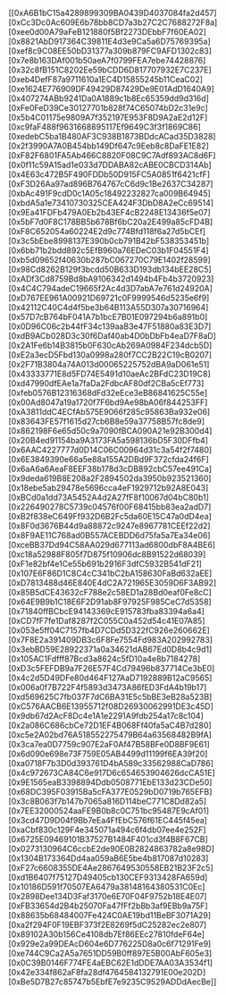 [[0xA6B1bC15a4289899309BA0439D4037084fa2d457]
[0xCc3Dc0Ac609E6b78bb8CD7a3b27C2C7688272F8a]
[0xee0d00A79aFeB121880f5Bf2273DEbbF7f60EA02]
[0x8821AbD917364C39811E4d3e9Ca5a6D75769395a]
[0xef8c9C08EE50bD31377a309b879FC9AFD1302c83]
[0x7e8b163DAf001b50aeA7f0799FEA7ebe74428876]
[0x32c8fB151C8202Ee59bCDD6D817707932E7C237E]
[0xeb4DefF87a9711610a1EC4D15855245b11CeaC02]
[0xe1624E776909DF49429D87429De9E01AdD1640A9]
[0x407274ABb9241Da0A1889c1b8Ec65359dd9d316d]
[0xFe0FeD39Ce30127701b828f74C65074bD2c31e9c]
[0x5b4C01175e9809A7f352197E953F8D9A2aE2d12F]
[0xc9faF488f9631668895117Ef9649C3f3f1869C86]
[0xedebC5ba1B480AF3C938B1873BDdcACad35D3828]
[0x2f3990A7A0B454bb149Df647c9Eeb8c8DaFE1E82]
[0xF82F6801FA5Ab466C8820F08C9C7Adf893AC8d6F]
[0x0f11c59A15ad1e033d7DDABA82cABE0CBCD314Ab]
[0x4E63c472B5F490FDDb50D915FC5A0851f6421cfF]
[0xF3D26Aa97ad896B764767cC6d9c1Be2637C34287]
[0xbAc491F9cdD0c1A05c18492232827ca009B64945]
[0xbdA5a1e73410730325CEA424F3DbD8A2eCc69514]
[0x9Ea41FDFb479A0Eb2b43EF4cB2248E13436f5e07]
[0x5bF7d0F8C178BB5b678Bf6bC20a2E499a85cFD4B]
[0xF8C652054a60224E2d9c774Bfd118f6a27d5bCEf]
[0x3c5bEbe8998137E390b0cb791B42bF538353451b]
[0x6bb71b2bdd892c5EfB960a76EDeC03b1F04551F4]
[0xb5d09652f40630b287bC067270C79E1402f28599]
[0x98Cd8262B129f3bcdd50B633D193db134bEE28C5]
[0xADf3Cd8759Bd8bA9106342d1494b4Fb4b3720923]
[0x4C4C794adeC19665f2Ac4d3D7abA7e761d24920A]
[0xD767EE961A00921D69721c0F9999546d5235e6f9]
[0x42112C40C4d4f5be3b64B113A55D307a30716964]
[0x57D7cB764bF041A7b1bcE7B01E097294b6a891b0]
[0x0D96C06c2b44fF34c139aaB3e47F51880a83E3D7]
[0xdB9ACb028D3c30f6Daf40ab4D0bDbFb4eaD7F8aD]
[0x2A1Fe6b14B3815b0F630cAb269A0984F234dcb5D]
[0xE2a3ecD5Fbd130a0998a280f7CC2B22C19cB0207]
[0x2F71B3804a74A013d00065225752dBA9aD061e51]
[0x43333771E8d5FD74E5491d10aeAc2BFdC23D19C8]
[0xd47990dfEAe1a7faDa2FdbcAF80df2CBa5cEf773]
[0xfeb0576B12316368dFd32eEce3eB86841625C55e]
[0x00Ad8047a19a1720f7F6bd9Ae98bA06f844253FF]
[0xA3811ddC4ECfAb575E9066f285c95863Ba932e06]
[0x83643FE57f1615d27cb6B8e59a37758B57fc8de9]
[0x862198F6e65d50c9a7090fBCA090A21e92B300d4]
[0x20B4ed91154ba9A3173FA5a598136bD5F30DFfb4]
[0x6AAC4227777d0D14C06C00964d31c3a54f2f7480]
[0x6E3849390e66a5e88a155A2DBd9F372cfda24f6F]
[0x6aA6a6AeaF8EEF38b178d3cDB892cbC57ee491Ca]
[0x9deda619B8E208a2F2894502da3950b923521360]
[0x18ebe5ab29478e5696cca4eF1929712b92A8E043]
[0xBCd0a1dd73A5452A4d2A27fF8f10067d04bC80b1]
[0x226490278C5739c04576f00F68415bb83ea2adD7]
[0xB2f838eC649Ff932D6B2Fc5da60E15C47a0dD4ea]
[0x8F0d3676B44d9a88872c9247e8967781CEEf22d2]
[0x8F9AE11C768ad0B557ACEBDD6d75fa5a7Ea34e06]
[0xceBB37Dd94C58AA029d677113ad6800dbF8A4BE6]
[0xc18a52988F805f7D875f10906dc8B91522d68039]
[0xF1e82bf4e1Ce55b691b2916F3dfC5932B541dF21]
[0x107E6F86D1C8C4cC341bC2bA158630FaBd632aEE]
[0xD7813488d46E840E4dC2A721965E3059D6F3AB92]
[0x85B5dCE43632cF788e2c58ED1a28Bd0eaf0Fe8cC]
[0x64E9B9b1C18E6F2D91ab8F97925F985CeC7d5358]
[0x71840ffBCbcE94143369cE915783fba83394a6a4]
[0xCD7fF7fe1Daf8287f2C055C0a452d54c41E07A85]
[0x053e5ff04C7157fb4D7CDd5D322fC926e260662E]
[0x7F8E2a391409DB3c6F8Fe7554Fd983A202992783]
[0x3ebBD59E28922371a0a34621dAB67Ed0D8b4c9d1]
[0x105AC1Fdfff87Bcd3a8624c5fD10a4e8b7184278]
[0xD3c5FEFDB9a7F26E57F4Cd79496b837714Ce3bE0]
[0x4c2d5D49DFe80d464F127AaD7192889B12aC9565]
[0x006a0f7B722F4f5893d3473A86fED3FdA4b19b17]
[0xd569625C7fb037F7dC6BA31E5c5bBE3eB28a523B]
[0xC576AACB6E13955712f08D26930062991DE3c45D]
[0x9db67d2AcF8Dc4e1A1e2291A9fdb254a17c8c104]
[0x2a086C686cbCe72D1EF4B068Ff40fa5aC4B7d280]
[0xc5e2A02bd76A518552275479B64a63568482B9fA]
[0x3ca7ea0D7759c907E2aF0Af47B58BFe0D8BF9E61]
[0x6d090e698e73F759E05AB4499d11199f6EA39f20]
[0xa0718F7b3D0d393761D4bA589c33562988CaD786]
[0x4c972673CA84C6e917D6c654653904626dcCA51E]
[0x9E1565eaB3398894Ddb0508771EbE133d23CDe50]
[0x68DC395F03915Ba5cFA377E0529bD0719b765EFB]
[0x3c8B063f7b147b7065a816D114beC771C8Dd82a5]
[0x7EE32000524aaFE9B0b8c0C751bc95487E9cAf01]
[0x3cd47D9D04f9Bb7eEa4FfEbC576f61EC445f45ea]
[0xaCbf830c129F4e345071a494c6f4db07ee4e252F]
[0x6725E09469101B37527B1484F401cd3f4B8F67CB]
[0x0273130964C6ccbE2de90E0B2824863782a8e98D]
[0x1304B173364Dd4aa059aB6E5be4b817087d10283]
[0xF27c6608355DE4Ae2867649530558EB21B23F2c5]
[0xd1B6407f75127D49405cb130CEF9313428FA659d]
[0x10186D591f70507EA6479a38148164380531C0Ec]
[0x2898Dee134D3Faf3170e6E70F04F9752b18E4E07]
[0xFB33654d2B4b25070Fa47fFf2bBb3af9EBb9a75F]
[0x88635b68484007Fe424C0AE19bd11BeBF3071A29]
[0xa2f294F0F19EBF373f2E8269f5dC25282ec2e807]
[0x89102A30b156Ce4108db7Ef86EEc27810fdeF64e]
[0x929e2a99DEAcD604e6D776225D8a0c6f71291Fe9]
[0xe744C9Ca2A5a7651DD59B0ff897E5B00AbF605e3]
[0x0C39B0146F774FE4aEBC62E1dDDE7AA03A3534f1]
[0x42e334f862aF8fa28df4764584132791E00e202D]
[0xBe5D7B27c85747b5EbfE7e9235C9529ADDdAecBe]]
